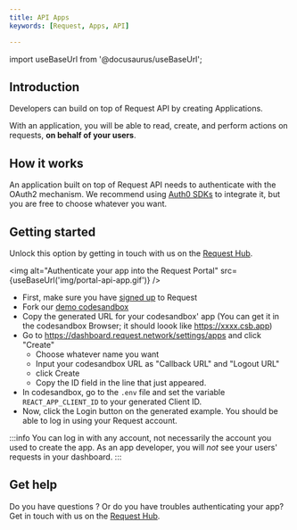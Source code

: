 ```yaml
---
title: API Apps
keywords: [Request, Apps, API]

---
```

import useBaseUrl from '@docusaurus/useBaseUrl';

## Introduction

Developers can build on top of Request API by creating Applications.

With an application, you will be able to read, create, and perform actions on requests, **on behalf of your users**. 

## How it works

An application built on top of Request API needs to authenticate with the OAuth2 mechanism.
We recommend using [Auth0 SDKs](https://auth0.com/docs/libraries#sdks) to integrate it, but you are free to choose whatever you want.

## Getting started

Unlock this option by getting in touch with us on the [Request Hub](https://requesthub.slack.com).

<img alt="Authenticate your app into the Request Portal" src={useBaseUrl('img/portal-api-app.gif')} />

- First, make sure you have [signed up](https://dashboard.request.network/signup) to Request
- Fork our [demo codesandbox](https://codesandbox.io/s/request-api-apps-zqt8o)
- Copy the generated URL for your codesandbox' app (You can get it in the codesandbox Browser; it should loook like https://xxxx.csb.app)
- Go to https://dashboard.request.network/settings/apps and click "Create"
  - Choose whatever name you want
  - Input your codesandbox URL as "Callback URL" and "Logout URL"
  - click Create
  - Copy the ID field in the line that just appeared.
- In codesandbox, go to the `.env` file and set the variable `REACT_APP_CLIENT_ID` to your generated Client ID.
- Now, click the Login button on the generated example. You should be able to log in using your Request account. 

:::info 
You can log in with any account, not necessarily the account you used to create the app. 
As an app developer, you will _not_ see your users' requests in your dashboard. 
:::


## Get help

Do you have questions ? Or do you have troubles authenticating your app? Get in touch with us on the [Request Hub](https://join.slack.com/t/requesthub/shared_invite/enQtMjkwNDQwMzUwMjI3LTc5NDRmN2YyMTVhZTBjNDE2MWU2YTBlYWIzYmJlYzNkMWQ5MzVmYzEzNGVmYjliNDQ4MjkyNTBiYjk4MDk3ZGE).
